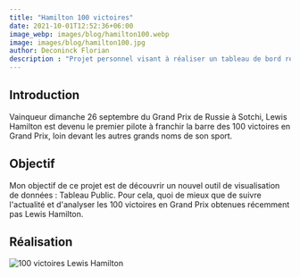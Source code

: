 ```yaml
---
title: "Hamilton 100 victoires"
date: 2021-10-01T12:52:36+06:00
image_webp: images/blog/hamilton100.webp
image: images/blog/hamilton100.jpg
author: Deconinck Florian
description : "Projet personnel visant à réaliser un tableau de bord retraçant les 100 vcitoires en formule 1 de Lewis Hamilton"
---
```


## Introduction
Vainqueur dimanche 26 septembre du Grand Prix de Russie à Sotchi, Lewis Hamilton est devenu le premier pilote à franchir la barre des 100 victoires en Grand Prix, loin devant les autres grands noms de son sport.

## Objectif
Mon objectif de ce projet est de découvrir un nouvel outil de visualisation de données : Tableau Public. Pour cela, quoi de mieux que de suivre l'actualité et d'analyser les 100 victoires en Grand Prix obtenues récemment pas Lewis Hamilton.

## Réalisation
![100 victoires Lewis Hamilton](https://deconinckflo.github.io/images/blog/Hamilton.png#thumbnail)
